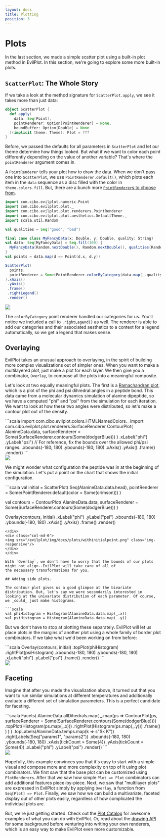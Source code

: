 ```yaml
---
layout: docs
title: Plotting
position: 3
---
```


# Plots

In the last section, we made a simple scatter plot using a built-in plot method in EvilPlot. In this section, we're
going to explore some more built-in plots.

## `ScatterPlot`: The Whole Story

If we take a look at the method signature for `ScatterPlot.apply`, we see it takes more than just data:
```scala
object ScatterPlot {
  def apply(
    data: Seq[Point],
    pointRenderer: Option[PointRenderer] = None,
    boundBuffer: Option[Double] = None
  )(implicit theme: Theme): Plot = ???
}
```

Before, we passed the defaults for all parameters in `ScatterPlot` and let our theme determine how things looked.
But what if we want to color each point differently depending on the value of another variable? That's where the
`pointRenderer` argument comes in.

A `PointRenderer` tells your plot how to draw the data. When we don't pass one into `ScatterPlot`, we use
`PointRenderer.default()`, which plots each item in the `data` sequence as a disc filled with the color in
`theme.colors.fill`. But, there are a bunch more [`PointRenderer`s to choose from](/evilplot/scaladoc/jvm/com/cibo/evilplot/plot/renderers/PointRenderer$.html).

<div class="row">
<div class="col-md-6" markdown="1">

```scala
import com.cibo.evilplot.numeric.Point
import com.cibo.evilplot.plot._
import com.cibo.evilplot.plot.renderers.PointRenderer
import com.cibo.evilplot.plot.aesthetics.DefaultTheme._
import scala.util.Random

val qualities = Seq("good", "bad")

final case class MyFancyData(x: Double, y: Double, quality: String)
val data: Seq[MyFancyData] = Seq.fill(100) {
  MyFancyData(Random.nextDouble(), Random.nextDouble(), qualities(Random.nextInt(2)))
}
val points = data.map(d => Point(d.x, d.y))

ScatterPlot(
  points,
  pointRenderer = Some(PointRenderer.colorByCategory(data.map(_.quality)))
).xAxis()
 .yAxis()
 .frame()
 .rightLegend()
 .render()
```
</div>
<div class="col-md-6">
  <img src="/evilplot/img/docs/plots/pointrenderer.png" class="img-responsive"/>
</div>
</div>

The `colorByCategory` point renderer handled our categories for us. You'll notice we included a call to `.rightLegend()`
as well. The renderer is able to add our categories and their associated aesthetics to a context for a legend
automatically, so we get a legend that makes sense.

## Overlaying

EvilPlot takes an unusual approach to overlaying, in the spirit of building more complex visualizations out of simpler
ones. When you want to make a multilayered plot, just make a plot for each layer. We then give you a combinator,
`Overlay`, to compose all the plots into a meaningful composite.

Let's look at two equally meaningful plots. The first is a
[Ramachandran plot](https://en.wikipedia.org/wiki/Ramachandran_plot), which is a plot of the phi and psi dihredral
angles in a peptide bond. This data came from a molecular dynamics simulation of alanine dipeptide, so we have a
computed "phi" and "psi" from the simulation for each iteration. We want to look at how these two angles were
distributed, so let's make a contour plot out of the density.

<div class="row">
<div class="col-md-6" markdown="1">
```scala
import com.cibo.evilplot.colors.HTMLNamedColors._
import com.cibo.evilplot.plot.renderers.SurfaceRenderer
ContourPlot(
  AlanineData.data,
  surfaceRenderer = Some(SurfaceRenderer.contours(Some(dodgerBlue)))
)
  .xLabel("phi")
  .yLabel("psi")
  // For reference, fix the bounds over the allowed phi/psi ranges.
  .xbounds(-180, 180)
  .ybounds(-180, 180)
  .xAxis()
  .yAxis()
  .frame()
  .render()
```
</div>
<div class="col-md-6">
  <img src="/evilplot/img/docs/plots/contour.png" class="img-responsive"/>
</div>
</div>

We might wonder what configuration the peptide was in at the beginning of the simulation. Let's put a point on
the chart that shows the initial configuration.
<div class="row">
<div class="col-md-6" markdown="1">
```scala
val initial = ScatterPlot(
  Seq(AlanineData.data.head),
  pointRenderer = Some(PointRenderer.default(color = Some(crimson)))
)

val contours = ContourPlot(
  AlanineData.data,
  surfaceRenderer = Some(SurfaceRenderer.contours(Some(dodgerBlue)))
)

Overlay(contours, initial)
  .xLabel("phi")
  .yLabel("psi")
  .xbounds(-180, 180)
  .ybounds(-180, 180)
  .xAxis()
  .yAxis()
  .frame()
  .render()
```
</div>
<div class="col-md-6">
<img src="/evilplot/img/docs/plots/withinitialpoint.png" class="img-responsive"/>
</div>
</div>

With `Overlay`, we don't have to worry that the bounds of our plots might not align--EvilPlot will take care of all of
the necessary transformations for you.

## Adding side plots.

The contour plot gives us a good glimpse at the bivariate distribution. But, let's say we were secondarily interested in
looking at the univariate distribution of each parameter. Of course, we _could_ just make histograms.

```scala
val phiHistogram = Histogram(AlanineData.data.map(_.x))
val psiHistogram = Histogram(AlanineData.data.map(_.y))
```

But we don't have to stop at plotting these separately. EvilPlot will let us place plots in the margins of another plot
using a whole family of border plot combinators. If we take what we'd been working on from before:

<div class="row">
<div class="col-md-6" markdown="1">
```scala
Overlay(contours, initial)
  .topPlot(phiHistogram)
  .rightPlot(psiHistogram)
  .xbounds(-180, 180)
  .ybounds(-180, 180)
  .xLabel("phi")
  .yLabel("psi")
  .frame()
  .render()
```
</div>
<div class="col-md-6">
  <img src="/evilplot/img/docs/plots/sideplots.png" class="img-responsive"/>
</div>
</div>

## Faceting

Imagine that after you made the visualization above, it turned out that you want to run similar simulations at different
temperatures and additionally evaluate a different set of simulation parameters. This is a perfect candidate for
faceting.

<!-- TODO: Fix these axes. These axes are super ugly and -180-180 is standard for Rama plots -->

<div class="row">
<div class="col-md-6" markdown="1">
```scala
Facets(
  AlanineData.allDihedrals.map(
    _.map(ps =>
      ContourPlot(ps,
       surfaceRenderer = Some(SurfaceRenderer.contours(Some(dodgerBlue))))
        .topPlot(Histogram(ps.map(_.x)))
        .rightPlot(Histogram(ps.map(_.y)))
        .frame()
    )
  )
)
  .topLabels(AlanineData.temps.map(k => s"$k K"))
  .rightLabels(Seq("params1", "params2"))
  .xbounds(-180, 180)
  .ybounds(-180, 180)
  .xAxis(tickCount = Some(4))
  .yAxis(tickCount = Some(4))
  .xLabel("phi")
  .yLabel("psi")
  .render()
```
</div>
<div class="col-md-6">
  <img src="/evilplot/img/docs/plots/facetedcontours.png" class="img-responsive"/>
</div>
</div>

Hopefully, this example convinces you that it's easy to start with a simple visual and compose more and more complexity
on top of it using plot combinators. We first saw that the base plot can be customized using `PlotRenderers`. After that
we saw how simple `Plot => Plot` combinators can add additional features piece-by-piece. Next, we saw that
"multilayer plots" are expressed in EvilPlot simply by applying `Overlay`, a function from `Seq[Plot] => Plot`.
Finally, we saw how we can build a multivariate, faceted display out of other plots easily, regardless of how
complicated the individual plots are.

But, we're just getting started. Check out the [Plot Catalog](plot-catalog.html) for awesome examples of what you can do
with EvilPlot. Or, read about the [drawing API](drawing-api.html) for some background before venturing into writing your
own renderers, which is an easy way to make EvilPlot even more customizable.
